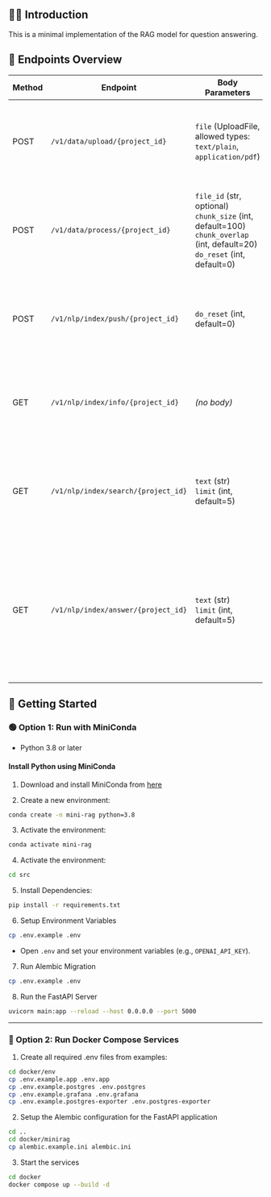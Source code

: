 ## 👋🏻 Introduction

This is a minimal implementation of the RAG model for question answering.


## 🔹 Endpoints Overview

| **Method** | **Endpoint** | **Body Parameters** | **Purpose** |
|------------|--------------|----------------------|-------------|
| POST | `/v1/data/upload/{project_id}` | `file` (UploadFile, allowed types: `text/plain`, `application/pdf`) | Upload a raw file (PDF or text) and store it in the system for further processing. |
| POST | `/v1/data/process/{project_id}` | `file_id` (str, optional)<br>`chunk_size` (int, default=100)<br>`chunk_overlap` (int, default=20)<br>`do_reset` (int, default=0) | Split the uploaded file into text chunks for NLP, controlling chunk size and overlap. |
| POST | `/v1/nlp/index/push/{project_id}` | `do_reset` (int, default=0) | Insert the processed chunks into the vector database (for semantic search/QA). |
| GET  | `/v1/nlp/index/info/{project_id}` | *(no body)* | Retrieve metadata about the project’s NLP index (e.g. stats, collection status). |
| GET  | `/v1/nlp/index/search/{project_id}` | `text` (str)<br>`limit` (int, default=5) | Search the indexed project data using semantic similarity (returns relevant chunks). |
| GET  | `/v1/nlp/index/answer/{project_id}` | `text` (str)<br>`limit` (int, default=5) | Perform Retrieval-Augmented Generation (RAG): retrieves relevant chunks and generates a natural language answer with context. |


## 🚀 Getting Started

### 🟢 Option 1: Run with MiniConda

* Python 3.8 or later

#### Install Python using MiniConda

1. Download and install MiniConda from [here](https://docs.anaconda.com/free/miniconda/#quick-command-line-install)

2. Create a new environment:

```bash
conda create -n mini-rag python=3.8
```

3. Activate the environment:

```bash
conda activate mini-rag
```

4. Activate the environment:

```bash
cd src
```

5. Install Dependencies:

```bash
pip install -r requirements.txt
```

6. Setup Environment Variables

```bash
cp .env.example .env
```

* Open `.env` and set your environment variables (e.g., `OPENAI_API_KEY`).


7. Run Alembic Migration

```bash
cp .env.example .env
```

8. Run the FastAPI Server

```bash
uvicorn main:app --reload --host 0.0.0.0 --port 5000
```

---

### 🔵 Option 2: Run Docker Compose Services

1. Create all required .env files from examples:

```bash
cd docker/env
cp .env.example.app .env.app
cp .env.example.postgres .env.postgres
cp .env.example.grafana .env.grafana
cp .env.example.postgres-exporter .env.postgres-exporter
```

2. Setup the Alembic configuration for the FastAPI application

```bash
cd ..
cd docker/minirag
cp alembic.example.ini alembic.ini
```

3. Start the services

```bash
cd docker
docker compose up --build -d
```
